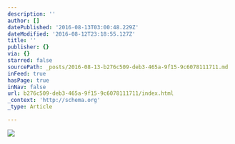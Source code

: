 ```yaml
---
description: ''
author: []
datePublished: '2016-08-13T03:00:48.229Z'
dateModified: '2016-08-12T23:18:55.127Z'
title: ''
publisher: {}
via: {}
starred: false
sourcePath: _posts/2016-08-13-b276c509-deb3-465a-9f15-9c6078111711.md
inFeed: true
hasPage: true
inNav: false
url: b276c509-deb3-465a-9f15-9c6078111711/index.html
_context: 'http://schema.org'
_type: Article

---
```

![](https://the-grid-user-content.s3-us-west-2.amazonaws.com/42de1bd8-bbb2-48d9-b8eb-0ea0cb0d99ac.jpg)